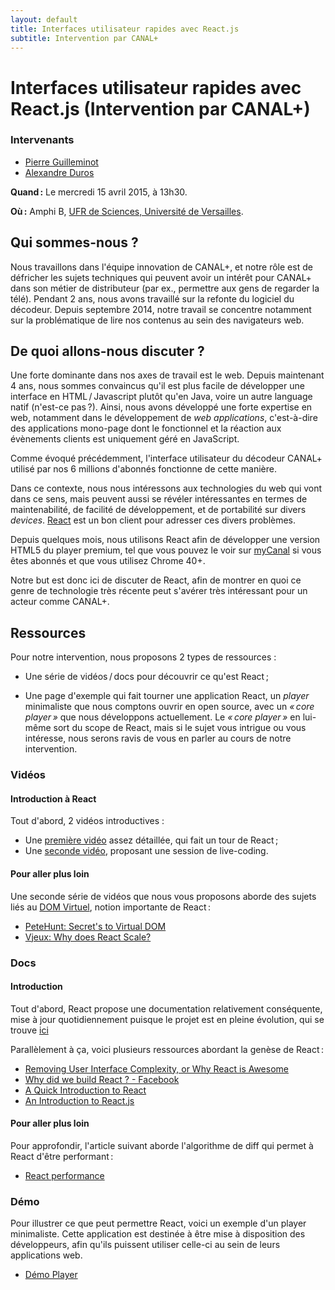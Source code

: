 ```yaml
---
layout: default
title: Interfaces utilisateur rapides avec React.js
subtitle: Intervention par CANAL+
---
```


# Interfaces utilisateur rapides avec React.js <span class="subtitle">(Intervention par CANAL+)</span>

### Intervenants

- [Pierre Guilleminot](https://github.com/jinroh)
- [Alexandre Duros](https://github.com/alexduros)

**Quand :** Le mercredi 15 avril 2015, à 13h30.

**Où :** Amphi B, [UFR de Sciences, Université de Versailles](http://www.sciences.uvsq.fr/).

## Qui sommes-nous ? 

Nous travaillons dans l'équipe innovation de CANAL+, et notre rôle est
de défricher les sujets techniques qui peuvent avoir un intérêt pour
CANAL+ dans son métier de distributeur (par ex., permettre aux gens de
regarder la télé). Pendant 2 ans, nous avons travaillé sur la refonte
du logiciel du décodeur. Depuis septembre 2014, notre travail se
concentre notamment sur la problématique de lire nos contenus au sein
des navigateurs web.

## De quoi allons-nous discuter ? 

Une forte dominante dans nos axes de travail est le web. Depuis
maintenant 4 ans, nous sommes convaincus qu'il est plus facile de
développer une interface en HTML / Javascript plutôt qu'en Java, voire
un autre language natif (n'est-ce pas ?).  Ainsi, nous avons développé
une forte expertise en web, notamment dans le développement de *web
applications*, c'est-à-dire des applications mono-page dont le
fonctionnel et la réaction aux évènements clients est uniquement géré
en JavaScript.

Comme évoqué précédemment, l'interface utilisateur du décodeur CANAL+
utilisé par nos 6 millions d'abonnés fonctionne de cette manière.

Dans ce contexte, nous nous intéressons aux technologies du web qui
vont dans ce sens, mais peuvent aussi se révéler intéressantes en
termes de maintenabilité, de facilité de développement, et de
portabilité sur divers *devices*.
[React](https://facebook.github.io/react/) est un bon client pour
adresser ces divers problèmes.

Depuis quelques mois, nous utilisons React afin de développer une
version HTML5 du player premium, tel que vous pouvez le voir sur
[myCanal](http://live.mycanal.fr) si vous êtes abonnés et que vous
utilisez Chrome 40+.

Notre but est donc ici de discuter de React, afin de montrer en quoi
ce genre de technologie très récente peut s'avérer très intéressant
pour un acteur comme CANAL+.


## Ressources

Pour notre intervention, nous proposons 2 types de ressources :

- Une série de vidéos / docs pour découvrir ce qu'est React ;

- Une page d'exemple qui fait tourner une application React, un
*player* minimaliste que nous comptons ouvrir en open source, avec un
*« core player »* que nous développons actuellement. Le *« core
player »* en lui-même sort du scope de React, mais si le sujet vous
intrigue ou vous intéresse, nous serons ravis de vous en parler au
cours de notre intervention.


### Vidéos

#### Introduction à React

Tout d'abord, 2 vidéos introductives :

- Une [première vidéo](https://www.youtube.com/watch?v=XxVg_s8xAms)
  assez détaillée, qui fait un tour de React ;
- Une [seconde vidéo](https://www.youtube.com/watch?v=qqVbr_LaCIo),
  proposant une session de live-coding.


#### Pour aller plus loin

Une seconde série de vidéos que nous vous proposons aborde des sujets
liés au
[DOM Virtuel](https://facebook.github.io/react/docs/glossary.html),
notion importante de React :

- [PeteHunt: Secret's to Virtual DOM](https://www.youtube.com/watch?v=-DX3vJiqxm4)
- [Vjeux: Why does React Scale?](https://www.youtube.com/watch?v=D-ioDiacTm8)

### Docs

#### Introduction

Tout d'abord, React propose une documentation relativement
conséquente, mise à jour quotidiennement puisque le projet est en
pleine évolution, qui se trouve
[ici](https://facebook.github.io/react/docs/getting-started.html)

Parallèlement à ça, voici plusieurs ressources abordant la genèse de
React :

- [Removing User Interface Complexity, or Why React is Awesome](http://jlongster.com/Removing-User-Interface-Complexity,-or-Why-React-is-Awesome)
- [Why did we build React ? - Facebook](http://facebook.github.io/react/blog/2013/06/05/why-react.html)
- [A Quick Introduction to React](http://words.taylorlapeyre.me/an-introduction-to-react)
- [An Introduction to React.js](http://www.instrument.com/developers/an-introduction-to-react-js)

#### Pour aller plus loin

Pour approfondir, l'article suivant aborde l'algorithme de diff qui
permet à React d'être performant :

- [React performance](http://blog.vjeux.com/2013/javascript/react-performance.html)

### Démo 

Pour illustrer ce que peut permettre React, voici un exemple d'un
player minimaliste. Cette application est destinée à être mise à
disposition des développeurs, afin qu'ils puissent utiliser celle-ci
au sein de leurs applications web.

- [Démo Player](http://ovh10.canallabs.fr/~jinroh/react-player/)
